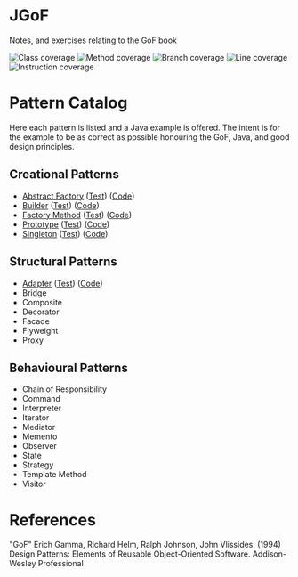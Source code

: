 # JGoF
Notes, and exercises relating to the GoF book

![Class coverage](https://img.shields.io/badge/Class_coverage-100%25-brightgreen)
![Method coverage](https://img.shields.io/badge/Method_coverage-100%25-brightgreen)
![Branch coverage](https://img.shields.io/badge/Branch_coverage-100%25-brightgreen)
![Line coverage](https://img.shields.io/badge/Line_coverage-100%25-brightgreen)
![Instruction coverage](https://img.shields.io/badge/Instruction_coverage-100%25-brightgreen)

# Pattern Catalog
Here each pattern is listed and a Java example is offered. The intent is for the example to be as correct as possible
honouring the GoF, Java, and good design principles.  
## Creational Patterns
* [Abstract Factory](src/main/java/org/example/gof/creation/abstractFactory/AbstractFactory.md)
  ([Test](src/test/java/org/example/gof/creation/abstractFactory/))
  ([Code](src/main/java/org/example/gof/creation/abstractFactory/))
* [Builder](src/main/java/org/example/gof/creation/builder/Builder.md)
  ([Test](src/test/java/org/example/gof/creation/builder/))
  ([Code](src/main/java/org/example/gof/creation/builder/))
* [Factory Method](src/main/java/org/example/gof/creation/factoryMethod/FactoryMethod.md)
  ([Test](src/test/java/org/example/gof/creation/factoryMethod/))
  ([Code](src/main/java/org/example/gof/creation/factoryMethod/))
* [Prototype](src/main/java/org/example/gof/creation/prototype/Prototype.md)
  ([Test](src/test/java/org/example/gof/creation/prototype/))
  ([Code](src/main/java/org/example/gof/creation/prototype/))
* [Singleton](src/main/java/org/example/gof/creation/singleton/Singleton.md)
  ([Test](src/test/java/org/example/gof/creation/singleton/))
  ([Code](src/main/java/org/example/gof/creation/singleton/))

## Structural Patterns
* [Adapter](src/main/java/org/example/gof/structure/adapter/Adapter.md)
  ([Test](src/test/java/org/example/gof/structure/adapter/))
  ([Code](src/main/java/org/example/gof/structure/adapter/))
* Bridge
* Composite
* Decorator
* Facade
* Flyweight
* Proxy

## Behavioural Patterns
* Chain of Responsibility
* Command
* Interpreter
* Iterator
* Mediator
* Memento
* Observer
* State
* Strategy
* Template Method
* Visitor

# References
"GoF" Erich Gamma, Richard Helm, Ralph Johnson, John Vlissides. (1994) Design Patterns: Elements of Reusable
Object-Oriented Software.  Addison-Wesley Professional
